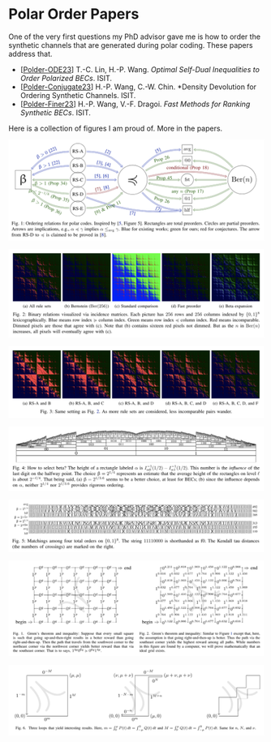 
# Polar Order Papers

One of the very first questions my PhD advisor gave me is how to order the synthetic channels that
are generated during polar coding.  These papers address that.

* [[Polder-ODE23]]
  T.-C. Lin, H.-P. Wang.
  *Optimal Self-Dual Inequalities to Order Polarized BECs*.
  ISIT.
* [[Polder-Conjugate23]]
  H.-P. Wang, C.-W. Chin.
  *Density Devolution for Ordering Synthetic Channels.
  ISIT.
* [[Polder-Finer23]]
  H.-P. Wang, V.-F. Dragoi.
  *Fast Methods for Ranking Synthetic BECs*.
  ISIT.

Here is a collection of figures I am proud of.  More in the papers.

![mitosis](mitosis.png)

![standard](standard.png)

![rulesets](rulesets.png)

![cake](cake.png)

![total](total.png)

![green](green.png)

![thunder](thunder.png)

[Polder-Finer23]: https://doi.org/10.1109/ISIT54713.2023.10206704
[Polder-ODE23]: https://doi.org/10.1109/ISIT54713.2023.10206451
[Polder-Conjugate23]: https://doi.org/10.1109/ISIT54713.2023.10206540
